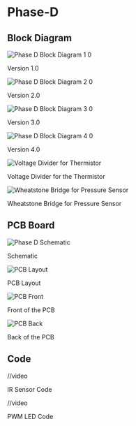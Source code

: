 # Phase-D

## Block Diagram

![Phase D Block Diagram 1 0](https://github.com/blee0730/Phase-D/assets/130094173/f3dff477-2593-4427-9e66-3f7c0faaa9d1)

Version 1.0

![Phase D Block Diagram 2 0](https://github.com/blee0730/Phase-D/assets/130094173/b4d6585e-407b-4a9f-8a49-e6e2568c0cef)

Version 2.0

![Phase D Block Diagram 3 0](https://github.com/blee0730/Phase-D/assets/130094173/1436fe25-11de-4031-bf53-b9eb61a6a0a4)

Version 3.0

![Phase D Block Diagram 4 0](https://github.com/blee0730/Phase-D/assets/130094173/33a01f1a-ad40-431c-9edf-f53dc077f4f4)

Version 4.0

![Voltage Divider for Thermistor](https://github.com/blee0730/Phase-D/assets/130094173/ecc47c75-8b69-4bac-a59c-cc1127ca1bc3)

Voltage Divider for the Thermistor

![Wheatstone Bridge for Pressure Sensor](https://github.com/blee0730/Phase-D/assets/130094173/51760e69-420a-47d9-ae34-4f132e552f18)

Wheatstone Bridge for Pressure Sensor

## PCB Board

![Phase D Schematic](https://github.com/blee0730/Phase-D/assets/130094173/74684d78-e075-432f-8e79-778e51f684aa)

Schematic

![PCB Layout](https://github.com/blee0730/Phase-D/assets/130094173/1e4fef24-d5ae-41fe-91a5-a9f8a6cf4492)

PCB Layout

![PCB Front](https://github.com/blee0730/Phase-D/assets/130094173/632a14e4-74c3-49fc-8c94-2584fcc92c25)

Front of the PCB

![PCB Back](https://github.com/blee0730/Phase-D/assets/130094173/b26e6ded-98a3-44b3-87d0-9c555f11d510)

Back of the PCB

## Code

//video

IR Sensor Code

//video

PWM LED Code
